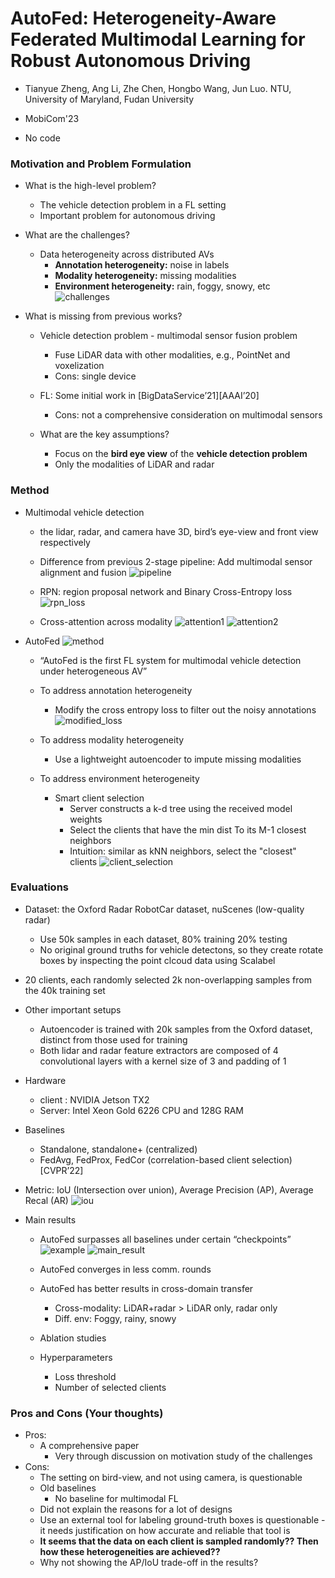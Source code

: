 # AutoFed: Heterogeneity-Aware Federated Multimodal Learning for Robust Autonomous Driving

* Tianyue Zheng, Ang Li, Zhe Chen, Hongbo Wang, Jun Luo. NTU, University of Maryland, Fudan University

* MobiCom'23

* No code

### Motivation and Problem Formulation

* What is the high-level problem?
  * The vehicle detection problem in a FL setting
  * Important problem for autonomous driving

* What are the challenges?
  * Data heterogeneity across distributed AVs
    * **Annotation heterogeneity:** noise in labels
    * **Modality heterogeneity:** missing modalities
    * **Environment heterogeneity:** rain, foggy, snowy, etc
      ![challenges](./challenges.png)

* What is missing from previous works?
  * Vehicle detection problem - multimodal sensor fusion problem
    * Fuse LiDAR data with other modalities, e.g., PointNet and voxelization
    * Cons: single device

  * FL: Some initial work in [BigDataService’21][AAAI’20]
    * Cons: not a comprehensive consideration on multimodal sensors 

  * What are the key assumptions?
    * Focus on the **bird eye view** of the **vehicle detection problem**
    * Only the modalities of LiDAR and radar


### Method

* Multimodal vehicle detection
  * the lidar, radar, and camera have 3D, bird’s eye-view and front view respectively

  * Difference from previous 2-stage pipeline: Add multimodal sensor alignment and fusion
    ![pipeline](./pipeline.png)

  * RPN: region proposal network and Binary Cross-Entropy loss
    ![rpn_loss](./rpn_loss.png)

  * Cross-attention across modality
    ![attention1](./attention1.png)
    ![attention2](./attention2.png)

* AutoFed
  ![method](./method.png)
  * “AutoFed is the first FL system for multimodal vehicle detection under heterogeneous AV”

  * To address annotation heterogeneity
    * Modify the cross entropy loss to filter out the noisy annotations
      ![modified_loss](./modified_loss.png)

  * To address modality heterogeneity
    * Use a lightweight autoencoder to impute missing modalities

  * To address environment heterogeneity
    * Smart client selection
      * Server constructs a k-d tree using the received model weights
      * Select the clients that have the min dist
        To its M-1 closest neighbors
      * Intuition: similar as kNN neighbors, select the "closest" clients
        ![client_selection](./client_selection.png)


### Evaluations

* Dataset: the Oxford Radar RobotCar dataset, nuScenes (low-quality radar)
  * Use 50k samples in each dataset, 80% training 20% testing
  * No original ground truths for vehicle detectons, so they create rotate boxes by inspecting the point clcoud data using Scalabel

* 20 clients, each randomly selected 2k non-overlapping samples from the 40k training set
* Other important setups
  * Autoencoder is trained with 20k samples from the Oxford dataset, distinct from those used for training
  * Both lidar and radar feature extractors are composed of 4 convolutional layers with a kernel size of 3 and padding of 1

* Hardware
  * client : NVIDIA Jetson TX2
  * Server: Intel Xeon Gold 6226 CPU and 128G RAM

* Baselines
  * Standalone, standalone+ (centralized)
  * FedAvg, FedProx, FedCor (correlation-based client selection) [CVPR’22]

* Metric: IoU (Intersection over union), Average Precision (AP), Average Recal (AR)
  ![iou](./iou.png)
* Main results
  * AutoFed surpasses all baselines under certain “checkpoints”
    ![example](./example.png)
    ![main_result](./main_result.png)
  * AutoFed converges in less comm. rounds
  * AutoFed has better results in cross-domain transfer
    * Cross-modality: LiDAR+radar > LiDAR only, radar only
    * Diff. env: Foggy, rainy, snowy

  * Ablation studies
  * Hyperparameters
    * Loss threshold
    * Number of selected clients


### Pros and Cons (Your thoughts)

* Pros: 
  * A comprehensive paper
    * Very through discussion on motivation study of the challenges
* Cons: 
  * The setting on bird-view, and not using camera, is questionable
  * Old baselines
    * No baseline for multimodal FL
  * Did not explain the reasons for a lot of designs
  * Use an external tool for labeling ground-truth boxes is questionable - it needs justification on how accurate and reliable that tool is
  * **It seems that the data on each client is sampled randomly?? Then how these heterogeneities are achieved??**
  * Why not showing the AP/IoU trade-off in the results?